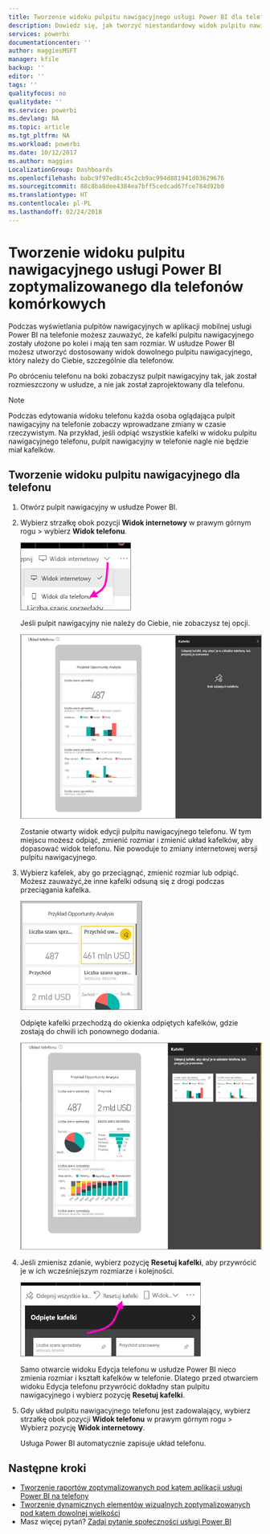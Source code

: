 ```yaml
---
title: Tworzenie widoku pulpitu nawigacyjnego usługi Power BI dla telefonów komórkowych
description: Dowiedz się, jak tworzyć niestandardowy widok pulpitu nawigacyjnego w usłudze Power BI specjalnie do wyświetlenia na telefonach komórkowych.
services: powerbi
documentationcenter: ''
author: maggiesMSFT
manager: kfile
backup: ''
editor: ''
tags: ''
qualityfocus: no
qualitydate: ''
ms.service: powerbi
ms.devlang: NA
ms.topic: article
ms.tgt_pltfrm: NA
ms.workload: powerbi
ms.date: 10/12/2017
ms.author: maggies
LocalizationGroup: Dashboards
ms.openlocfilehash: babc9f97ed8c45c2cb9ac994d881941d03629676
ms.sourcegitcommit: 88c8ba8dee4384ea7bff5cedcad67fce784d92b0
ms.translationtype: HT
ms.contentlocale: pl-PL
ms.lasthandoff: 02/24/2018
---
```

# <a name="create-a-view-of-a-power-bi-dashboard-optimized-for-mobile-phones"></a>Tworzenie widoku pulpitu nawigacyjnego usługi Power BI zoptymalizowanego dla telefonów komórkowych
Podczas wyświetlania pulpitów nawigacyjnych w aplikacji mobilnej usługi Power BI na telefonie możesz zauważyć, że kafelki pulpitu nawigacyjnego zostały ułożone po kolei i mają ten sam rozmiar. W usłudze Power BI możesz utworzyć dostosowany widok dowolnego pulpitu nawigacyjnego, który należy do Ciebie, szczególnie dla telefonów.

Po obróceniu telefonu na boki zobaczysz pulpit nawigacyjny tak, jak został rozmieszczony w usłudze, a nie jak został zaprojektowany dla telefonu.

> [!NOTE]
> Podczas edytowania widoku telefonu każda osoba oglądająca pulpit nawigacyjny na telefonie zobaczy wprowadzane zmiany w czasie rzeczywistym. Na przykład, jeśli odpiąć wszystkie kafelki w widoku pulpitu nawigacyjnego telefonu, pulpit nawigacyjny w telefonie nagle nie będzie miał kafelków. 
> 
> 

## <a name="create-a-phone-view-of-a-dashboard"></a>Tworzenie widoku pulpitu nawigacyjnego dla telefonu
1. Otwórz pulpit nawigacyjny w usłudze Power BI.
2. Wybierz strzałkę obok pozycji **Widok internetowy** w prawym górnym rogu > wybierz **Widok telefonu**.

    ![](media/service-create-dashboard-mobile-phone-view/power-bi-service-phone-view-dashboard.png)

    Jeśli pulpit nawigacyjny nie należy do Ciebie, nie zobaczysz tej opcji.

    ![](media/service-create-dashboard-mobile-phone-view/power-bi-mobile-edit-phone-view-canvas.png)

    Zostanie otwarty widok edycji pulpitu nawigacyjnego telefonu. W tym miejscu możesz odpiąć, zmienić rozmiar i zmienić układ kafelków, aby dopasować widok telefonu. Nie powoduje to zmiany internetowej wersji pulpitu nawigacyjnego.


1. Wybierz kafelek, aby go przeciągnąć, zmienić rozmiar lub odpiąć. Możesz zauważyć,że inne kafelki odsuną się z drogi podczas przeciągania kafelka.
   
    ![](media/service-create-dashboard-mobile-phone-view/power-bi-unpin-tile-phone-dashboard.png)
   
    Odpięte kafelki przechodzą do okienka odpiętych kafelków, gdzie zostają do chwili ich ponownego dodania.
   
    ![](media/service-create-dashboard-mobile-phone-view/power-bi-mobile-edit-phone-view-post-edit.png)
2. Jeśli zmienisz zdanie, wybierz pozycję **Resetuj kafelki**, aby przywrócić je w ich wcześniejszym rozmiarze i kolejności.
   
    ![](media/service-create-dashboard-mobile-phone-view/power-bi-service-phone-view-reset-tiles.png)
   
    Samo otwarcie widoku Edycja telefonu w usłudze Power BI nieco zmienia rozmiar i kształt kafelków w telefonie. Dlatego przed otwarciem widoku Edycja telefonu przywrócić dokładny stan pulpitu nawigacyjnego i wybierz pozycję **Resetuj kafelki**.
3. Gdy układ pulpitu nawigacyjnego telefonu jest zadowalający, wybierz strzałkę obok pozycji **Widok telefonu** w prawym górnym rogu > Wybierz pozycję **Widok internetowy**.
   
    Usługa Power BI automatycznie zapisuje układ telefonu.

## <a name="next-steps"></a>Następne kroki
* [Tworzenie raportów zoptymalizowanych pod kątem aplikacji usługi Power BI na telefony](desktop-create-phone-report.md)
* [Tworzenie dynamicznych elementów wizualnych zoptymalizowanych pod kątem dowolnej wielkości](desktop-create-responsive-visuals.md)
* Masz więcej pytań? [Zadaj pytanie społeczności usługi Power BI](http://community.powerbi.com/)

